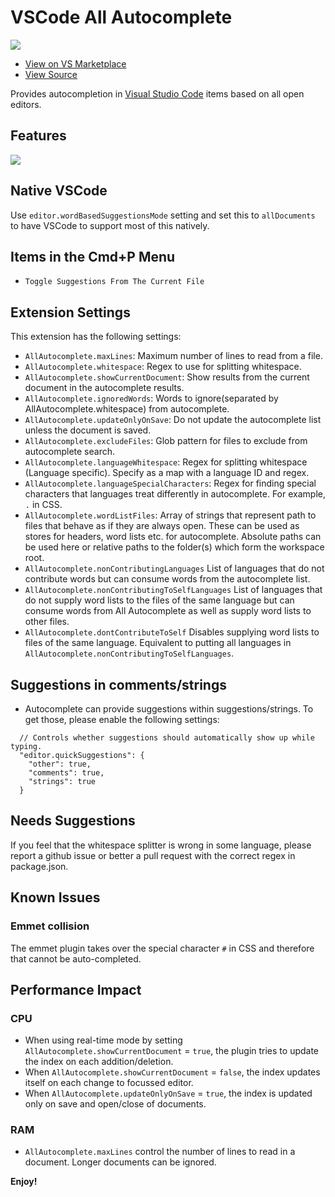 # VSCode All Autocomplete

[![](https://raw.githubusercontent.com/atishay/vscode-allautocomplete/master/images/icon.png)](https://marketplace.visualstudio.com/items?itemName=Atishay-Jain.All-Autocomplete)

* [View on VS Marketplace](https://marketplace.visualstudio.com/items?itemName=Atishay-Jain.All-Autocomplete) 
* [View Source](https://github.com/atishay/vscode-allautocomplete)

Provides autocompletion in [Visual Studio Code](https://github.com/Microsoft/vscode) items based on all open editors.

## Features

![](https://cdn.rawgit.com/atishay/vscode-allautocomplete/1ea2b07b/images/All-Autocomplete.gif)

## Native VSCode

Use `editor.wordBasedSuggestionsMode` setting and set this to `allDocuments` to have VSCode to support most of this natively.

## Items in the Cmd+P Menu

* `Toggle Suggestions From The Current File`

## Extension Settings

This extension has the following settings:

* `AllAutocomplete.maxLines`: Maximum number of lines to read from a file.
* `AllAutocomplete.whitespace`: Regex to use for splitting whitespace.
* `AllAutocomplete.showCurrentDocument`: Show results from the current document in the autocomplete results.
* `AllAutocomplete.ignoredWords`: Words to ignore(separated by AllAutocomplete.whitespace) from autocomplete.
* `AllAutocomplete.updateOnlyOnSave`: Do not update the autocomplete list unless the document is saved.
* `AllAutocomplete.excludeFiles`: Glob pattern for files to exclude from autocomplete search.
* `AllAutocomplete.languageWhitespace`: Regex for splitting whitespace (Language specific). Specify as a map with a language ID and regex.
* `AllAutocomplete.languageSpecialCharacters`: Regex for finding special characters that languages treat differently in autocomplete. For example, `.` in CSS.
* `AllAutocomplete.wordListFiles`: Array of strings that represent path to files that behave as if they are always open. These can be used as stores for headers, word lists etc. for autocomplete. Absolute paths can be used here or relative paths to the folder(s) which form the workspace root.
* `AllAutocomplete.nonContributingLanguages` List of languages that do not contribute words but can consume words from the autocomplete list.
* `AllAutocomplete.nonContributingToSelfLanguages` List of languages that do not supply word lists to the files of the same language but can consume words from All Autocomplete as well as supply word lists to other files.
* `AllAutocomplete.dontContributeToSelf` Disables supplying word lists to files of the same language. Equivalent to putting all languages in `AllAutocomplete.nonContributingToSelfLanguages`.

## Suggestions in comments/strings
* Autocomplete can provide suggestions within suggestions/strings. To get those, please enable the following settings:
```
  // Controls whether suggestions should automatically show up while typing.
  "editor.quickSuggestions": {
    "other": true,
    "comments": true,
    "strings": true
  }
 ```

## Needs Suggestions

If you feel that the whitespace splitter is wrong in some language, please report a github issue or better a pull request with the correct regex in package.json.

## Known Issues

### Emmet collision

The emmet plugin takes over the special character `#` in CSS and therefore that cannot be auto-completed.

## Performance Impact

### CPU

* When using real-time mode by setting `AllAutocomplete.showCurrentDocument` = `true`, the plugin tries to update the index on each addition/deletion.
* When `AllAutocomplete.showCurrentDocument` = `false`, the index updates itself on each change to focussed editor.
* When `AllAutocomplete.updateOnlyOnSave` = `true`, the index is updated only on save and open/close of documents.

### RAM

* `AllAutocomplete.maxLines` control the number of lines to read in a document. Longer documents can be ignored.

**Enjoy!**
